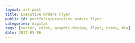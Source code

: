 ```yaml
---
layout: art-post
title: Executive Orders Flyer
public_id: portfolio/executive_orders_flyer
categories: digital
tags: [vector, color, graphic-design, flyer, trans, bta]
date: 2017-05-06
---
```

